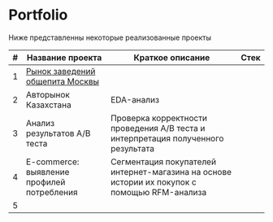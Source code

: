 # Portfolio

Ниже представленны некоторые реализованные проекты

| # | Название проекта | Краткое описание        | Стек |
|---|------------------|-------------------------|------|
| 1 | [Рынок заведений общепита Москвы]()  |    |   |
| 2 | Авторынок Казахстана  | EDA-анализ ||
| 3 | Анализ результатов А/B теста  | Проверка корректности проведения А/В теста и интерпретация полученного результата ||
| 4 | E-commerce: выявление профилей потребления | Сегментация покупателей интернет-магазина на основе истории их покупок с помощью RFM-анализа| |
| 5 |   |||
